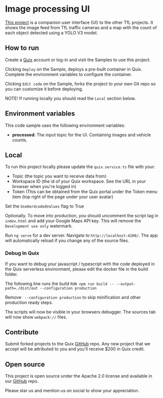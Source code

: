 # Image processing UI

[This project](https://github.com/quixio/quix-samples/tree/main/nodejs/advanced/Image-Processing-UI) is a companion user interface (UI) to the other TfL projects. It shows the image feed from TfL traffic cameras and a map with the count of each object detected using a YOLO V3 model.

## How to run

Create a [Quix](https://portal.platform.quix.ai/self-sign-up?xlink=github) account or log-in and visit the Samples to use this project.

Clicking `Deploy` on the Sample, deploys a pre-built container in Quix. Complete the environment variables to configure the container.

Clicking `Edit code` on the Sample, forks the project to your own Git repo so you can customize it before deploying.

NOTE! If running locally you should read the `Local` section below.

## Environment variables

This code sample uses the following environment variables:

- **processed**: The input topic for the UI. Containing images and vehicle counts.

## Local

To run this project locally please update the `quix.service.ts` file with your:
 - Topic (the topic you want to receive data from)
 - Workspace ID (the id of your Quix workspace. See the URL in your browser when you're logged in)
 - Token (This can be obtained from the Quix portal under the Token menu item (top right of the page under your user avatar)

Set the `UseHardcodedValues` flag to True

Optionally. To move into production, you should uncomment the script tag in `index.html` and add your Google Maps API key. This will remove the `Development use only` watermark.   

Run `ng serve` for a dev server. Navigate to `http://localhost:4200/`. The app will automatically reload if you change any of the source files.

### Debug In Quix

If you want to debug your javascript / typescript with the code deployed in the Quix serverless environment, please edit the docker file in the build folder.

The following line runs the build
`RUN npm run build -- --output-path=./dist/out --configuration production`

Remove ` --configuration production` to skip minification and other production ready steps.

The scripts will now be visible in your browsers debugger. The sources tab will now show `webpack://` files.

## Contribute

Submit forked projects to the Quix [GitHub](https://github.com/quixio/quix-samples) repo. Any new project that we accept will be attributed to you and you'll receive $200 in Quix credit.

## Open source

This project is open source under the Apache 2.0 license and available in our [GitHub](https://github.com/quixio/quix-samples) repo.

Please star us and mention us on social to show your appreciation.
